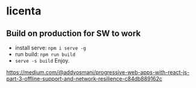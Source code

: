 # licenta


## Build on production for SW to work
- install serve: ```npm i serve -g```
- run build: ```npm run build```
- ```serve -s build```
Enjoy.

https://medium.com/@addyosmani/progressive-web-apps-with-react-js-part-3-offline-support-and-network-resilience-c84db889162c